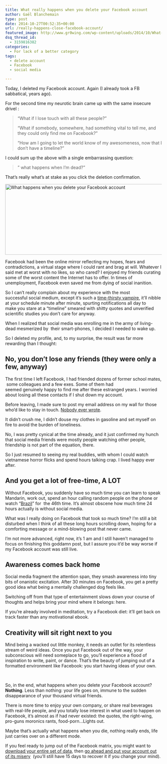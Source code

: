```yaml
---
title: What really happens when you delete your Facebook account
author: Gaël Blanchemain
type: post
date: 2014-10-27T00:52:35+00:00
url: /really-happens-close-facebook-account/
featured_image: http://www.gr0wing.com/wp-content/uploads/2014/10/What-happens-when-you-delete-your-Facebook-account-e1414367768411.jpg
dsq_thread_id:
  - 3159816382
categories:
  - For lack of a better category
tags:
  - delete account
  - Facebook
  - social media

---
```

Today, I deleted my Facebook account. Again (I already took a FB sabbatical, years ago).

For the second time my neurotic brain came up with the same insecure drivel :

> &#8220;What if I lose touch with all these people?&#8221;
> 
> &#8220;What if somebody, somewhere, had something vital to tell me, and they could only find me on Facebook?&#8221;
> 
> &#8220;How am I going to let the world know of my awesomeness, now that I don&#8217;t have a timeline?&#8221;

I could sum up the above with a single embarrassing question:

> &#8221; what happens when I&#8217;m dead?&#8221;

That&#8217;s really what&#8217;s at stake as you click the deletion confirmation.

<img class="aligncenter size-full wp-image-8643" src="http://www.gr0wing.com/wp-content/uploads/2014/10/What-happens-when-you-delete-your-Facebook-account.gif" alt="What happens when you delete your Facebook account" width="619" height="227" /> 

Facebook had been the online mirror reflecting my hopes, fears and contradictions, a virtual stage where I could rant and brag at will. Whatever I said met at worst with no likes, so who cared? I enjoyed my friends curating some of the worst content the Internet has to offer. In times of unemployment, Facebook even saved me from dying of social inanition.

So I can&#8217;t really complain about my experience with the most successful social medium, except it&#8217;s such a <span style="text-decoration: underline;">time-thirsty vampire</span>, it&#8217;ll nibble at your schedule minute after minute, spurting notifications all day to make you stare at a &#8220;timeline&#8221; smeared with shitty quotes and unverified scientific studies you don&#8217;t care for anyway.

When I realized that social media was enrolling me in the army of living-dead mesmerized by  their smart-phones, I decided I needed to wake up.

So I deleted my profile, and, to my surprise, the result was far more rewarding than I thought:

## No, you don&#8217;t lose any friends (they were only a few, anyway)

The first time I left Facebook, I had friended dozens of former school mates,  some colleagues and a few exes. Some of them had seemed genuinely happy to find me after these estranged years. I worried about losing all these contacts if I shut down my account.

Before leaving, I made sure to post my email address on my wall for those who&#8217;d like to stay in touch. <span style="text-decoration: underline;">Nobody ever wrote</span>.

It didn&#8217;t crush me, I didn&#8217;t douse my clothes in gasoline and set myself on fire to avoid the burden of loneliness.

No, I was pretty cynical at the time already, and it just confirmed my hunch that social media friends were mostly people watching other people, friendship is not part of the equation, there.

So I just resumed to seeing my real buddies, with whom I could watch vietnamese horror flicks and spend hours talking crap. I lived happy ever after.

## And you get a lot of free-time, A LOT

Without Facebook, you suddenly have so much time you can learn to speak Mandarin, work out, spend an hour calling random people on the phone or watch &#8220;<a href="http://www.amazon.com/gp/product/0783225903/ref=as_li_tl?ie=UTF8&camp=1789&creative=9325&creativeASIN=0783225903&linkCode=as2&tag=grotherooofha-20&linkId=IO5DHSDMM5STMW3E" target="_blank">Brazil</a>&#8221; for  the 46th time. It&#8217;s almost obscene how much time 24 hours actually is without social media.

What was I really doing on Facebook that took so much time? I&#8217;m still a bit disturbed when I think of all these long hours scrolling down, hoping for a comforting message or a mind-blowing post that never came.

I&#8217;m not more advanced, right now, it&#8217;s 1 am and I still haven&#8217;t managed to focus on finishing this goddamn post, but I assure you it&#8217;d be way worse if my Facebook account was still live.

## Awareness comes back home

Social media fragment the attention span, they smash awareness into tiny bits of onanistic excitation. After 30 minutes on Facebook, you get a pretty good idea what being a mentally challenged dog feels like.

Switching off from that type of entertainment slows down your course of thoughts and helps bring your mind where it belongs: here.

If you&#8217;re already involved in meditation, try a Facebook diet: it&#8217;ll get back on track faster than any motivational ebook.

## Creativity will sit right next to you

Mind being a wacked out little monkey, it needs an outlet for its relentless stream of weird ideas. Once you put Facebook out of the way, your subconscious will need someplace to go, you&#8217;ll experience a flood of inspiration to write, paint, or dance. That&#8217;s the beauty of jumping out of a formatted environment like Facebook: you start having ideas of your own.

&nbsp;

So, in the end, what happens when you delete your Facebook account?  
**Nothing**. Less than nothing: your life goes on, immune to the sudden disappearance of your thousand virtual friends.

There is more time to enjoy your own company, or share real beverages with real-life people, and you totally lose interest in what used to happen on Facebook, it&#8217;s almost as if had never existed: the quotes, the right-wing, pro-guns moronics rants, food-porn&#8230;Lights out. 

Maybe that&#8217;s actually what happens when you die, nothing really ends, life just carries over on a different mode.

If you feel ready to jump out of the Facebook matrix, you might want to <a href="https://www.facebook.com/help/131112897028467" target="_blank">download your entire set of data</a>, then <a href="https://www.facebook.com/help/359046244166395/" target="_blank">go ahead and put your account out of its misery</a>  (you&#8217;ll still have 15 days to recover it if you change your mind).